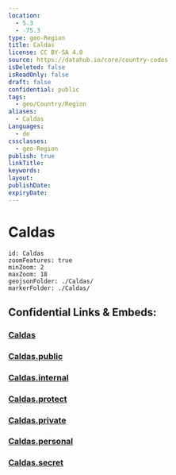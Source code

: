 ```yaml
---
location:
  - 5.3
  - -75.3
type: geo-Region
title: Caldas
license: CC BY-SA 4.0
source: https://datahub.io/core/country-codes
isDeleted: false
isReadOnly: false
draft: false
confidential: public
tags:
  - geo/Country/Region
aliases:
  - Caldas
Languages:
  - de
cssclasses:
  - geo-Region
publish: true
linkTitle:
keywords:
layout:
publishDate:
expiryDate:
---
```


# Caldas

```leaflet
id: Caldas
zoomFeatures: true 
minZoom: 2 
maxZoom: 18
geojsonFolder: ./Caldas/
markerFolder: ./Caldas/
```


## Confidential Links & Embeds: 

### [Caldas](/_Standards/Earth/Continent/America~South/Colombia/departments~Colombia/Caldas.md) 

### [Caldas.public](/_public/Earth/Continent/America~South/Colombia/departments~Colombia/Caldas.public.md) 

### [Caldas.internal](/_internal/Earth/Continent/America~South/Colombia/departments~Colombia/Caldas.internal.md) 

### [Caldas.protect](/_protect/Earth/Continent/America~South/Colombia/departments~Colombia/Caldas.protect.md) 

### [Caldas.private](/_private/Earth/Continent/America~South/Colombia/departments~Colombia/Caldas.private.md) 

### [Caldas.personal](/_personal/Earth/Continent/America~South/Colombia/departments~Colombia/Caldas.personal.md) 

### [Caldas.secret](/_secret/Earth/Continent/America~South/Colombia/departments~Colombia/Caldas.secret.md)

